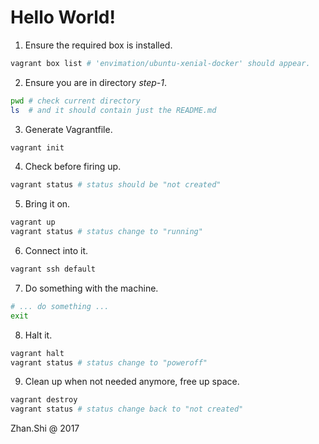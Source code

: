 # Hello World!

1. Ensure the required box is installed.

```bash
vagrant box list # 'envimation/ubuntu-xenial-docker' should appear.
```

2. Ensure you are in directory *step-1*.

```bash
pwd # check current directory
ls  # and it should contain just the README.md
```

3. Generate Vagrantfile.

```bash
vagrant init
```

4. Check before firing up.

```bash
vagrant status # status should be "not created"
```

5. Bring it on.

```bash
vagrant up
vagrant status # status change to "running"
```

6. Connect into it.

```bash
vagrant ssh default
```

7. Do something with the machine.

```bash
# ... do something ...
exit
```

8. Halt it.

```bash
vagrant halt
vagrant status # status change to "poweroff"
```

9. Clean up when not needed anymore, free up space.

```bash
vagrant destroy
vagrant status # status change back to "not created"
```

Zhan.Shi @ 2017
